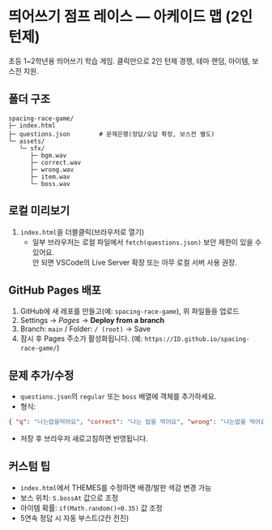 # 띄어쓰기 점프 레이스 — 아케이드 맵 (2인 턴제)

초등 1~2학년용 띄어쓰기 학습 게임. 클릭만으로 2인 턴제 경쟁, 테마 랜덤, 아이템, 보스전 지원.

## 폴더 구조
```
spacing-race-game/
├─ index.html
├─ questions.json        # 문제은행(정답/오답 확정, 보스전 별도)
└─ assets/
   └─ sfx/
      ├─ bgm.wav
      ├─ correct.wav
      ├─ wrong.wav
      ├─ item.wav
      └─ boss.wav
```

## 로컬 미리보기
1) `index.html`을 더블클릭(브라우저로 열기)
   - 일부 브라우저는 로컬 파일에서 `fetch(questions.json)` 보안 제한이 있을 수 있어요.  
     안 되면 VSCode의 Live Server 확장 또는 아무 로컬 서버 사용 권장.

## GitHub Pages 배포
1) GitHub에 새 레포를 만들고(예: `spacing-race-game`), 위 파일들을 업로드
2) Settings → *Pages* → **Deploy from a branch**
3) Branch: `main` / Folder: `/ (root)` → Save
4) 잠시 후 Pages 주소가 활성화됩니다. (예: `https://ID.github.io/spacing-race-game/`)

## 문제 추가/수정
- `questions.json`의 `regular` 또는 `boss` 배열에 객체를 추가하세요.
- 형식: 
```json
{ "q": "나는밥을먹어요", "correct": "나는 밥을 먹어요", "wrong": "나는밥을 먹어요" }
```
- 저장 후 브라우저 새로고침하면 반영됩니다.

## 커스텀 팁
- `index.html`에서 THEMES를 수정하면 배경/발판 색감 변경 가능
- 보스 위치: `S.bossAt` 값으로 조정
- 아이템 확률: `if(Math.random()<0.35)` 값 조정
- 5연속 정답 시 자동 부스트(2칸 전진)
